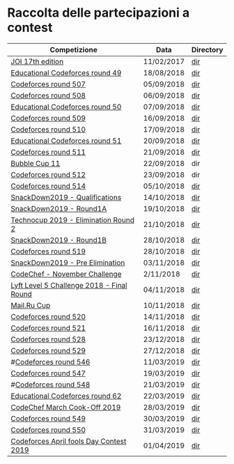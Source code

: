 # Raccolta delle partecipazioni a contest

Competizione | Data | Directory
--- | --- | ---
[JOI 17th edition](https://cms.ioi-jp.org/joi-ho-2018/index-en.html) | 11/02/2017 | [dir](https://github.com/Flipper97/PortafoglioVoti/tree/master/partecipazioni_gare/JOI_17th_edition)
[Educational Codeforces round 49](https://codeforces.com/contest/1027) | 18/08/2018 | [dir](https://github.com/Flipper97/PortafoglioVoti/tree/master/partecipazioni_gare/Educational_Codeforces_Round_49)
[Codeforces round 507](https://codeforces.com/contest/1040) | 05/09/2018 | [dir](https://github.com/Flipper97/PortafoglioVoti/tree/master/partecipazioni_gare/Codeforces_Round_507)
[Codeforces round 508](https://codeforces.com/contest/1038) | 06/09/2018 | [dir](https://github.com/Flipper97/PortafoglioVoti/tree/master/partecipazioni_gare/Codeforces_Round_508)
[Educational Codeforces round 50](https://codeforces.com/contest/1036) | 07/09/2018 | [dir](https://github.com/Flipper97/PortafoglioVoti/tree/master/partecipazioni_gare/Educational_Codeforces_Round_50)
[Codeforces round 509](https://codeforces.com/contest/1041) | 16/09/2018 | [dir](https://github.com/Flipper97/PortafoglioVoti/tree/master/partecipazioni_gare/Codeforces_Round_509)
[Codeforces round 510](https://codeforces.com/contest/1042) | 17/09/2018 | [dir](https://github.com/Flipper97/PortafoglioVoti/tree/master/partecipazioni_gare/Codeforces_Round_510)
[Educational Codeforces round 51](https://codeforces.com/contest/1051) | 20/09/2018 | [dir](https://github.com/Flipper97/PortafoglioVoti/tree/master/partecipazioni_gare/Educational_Codeforces_Round_51)
[Codeforces round 511](https://codeforces.com/contest/1047) | 21/09/2018 | [dir](https://github.com/Flipper97/PortafoglioVoti/tree/master/partecipazioni_gare/Codeforces_Round_511)
[Bubble Cup 11](https://codeforces.com/contest/1046) | 22/09/2018 | dir
[Codeforces round 512](https://codeforces.com/contest/1058) | 23/09/2018 | dir
[Codeforces round 514](https://codeforces.com/contest/1059) | 05/10/2018 | [dir](https://github.com/Flipper97/PortafoglioVoti/tree/master/partecipazioni_gare/Codeforces_Round_514)
[SnackDown2019 - Qualifications](https://www.codechef.com/SNCKQL19?utm_source=contest_listing&utm_medium=link&utm_campaign=SNCKQL19) | 14/10/2018 | [dir](https://github.com/Flipper97/PortafoglioVoti/tree/master/partecipazioni_gare/SnackDown2019_Qualifications)
[SnackDown2019 - Round1A](https://www.codechef.com/SNCK1A19?utm_source=contest_listing&utm_medium=link&utm_campaign=SNCK1A19) | 19/10/2018 | [dir](https://github.com/Flipper97/PortafoglioVoti/tree/master/partecipazioni_gare/SnackDown2019_Round1A)
[Technocup 2019 - Elimination Round 2](http://codeforces.com/contest/1031) | 21/10/2018 | [dir](https://github.com/Flipper97/PortafoglioVoti/tree/master/partecipazioni_gare/Technocup_2019_Elimination_Round_2)
[SnackDown2019 - Round1B](https://www.codechef.com/SNCK1B19?utm_source=contest_listing&utm_medium=link&utm_campaign=SNCK1B19) | 28/10/2018 | [dir](https://github.com/Flipper97/PortafoglioVoti/tree/master/partecipazioni_gare/SnackDown2019_Round1B)
[Codeforces round 519](https://codeforces.com/contest/1043) | 28/10/2018 | [dir](https://github.com/Flipper97/PortafoglioVoti/tree/master/partecipazioni_gare/Codeforces_Round_519)
[SnackDown2019 - Pre Elimination](https://www.codechef.com/SNCKPE19) | 03/11/2018 | [dir](https://github.com/Flipper97/PortafoglioVoti/tree/master/partecipazioni_gare/SnackDown2019_Pre_Elimination)
[CodeChef - November Challenge](https://www.codechef.com/NOV18B) | 2/11/2018 | [dir](https://github.com/Flipper97/PortafoglioVoti/tree/master/partecipazioni_gare/CodeChef_November_Challenge)
[Lyft Level 5 Challenge 2018 - Final Round](https://codeforces.com/contest/1075) | 04/11/2018 | [dir](https://github.com/Flipper97/PortafoglioVoti/tree/master/partecipazioni_gare/Lyft_level_5_Challange_2018_Final_Round)
[Mail.Ru Cup](https://codeforces.com/contest/1055) | 10/11/2018 | [dir](https://github.com/Flipper97/PortafoglioVoti/tree/master/partecipazioni_gare/Mail.Ru_Cup)
[Codeforces round 520](https://codeforces.com/contest/1062) | 14/11/2018 | [dir](https://github.com/Flipper97/PortafoglioVoti/tree/master/partecipazioni_gare/Codeforces_Round_520)
[Codeforces round 521](https://codeforces.com/contest/1077) | 16/11/2018 | [dir](https://github.com/Flipper97/PortafoglioVoti/tree/master/partecipazioni_gare/Codeforces_Round_521)
[Codeforces round 528](https://codeforces.com/contest/1087) | 23/12/2018 | [dir](https://github.com/Flipper97/PortafoglioVoti/tree/master/partecipazioni_gare/Codeforces_Round_528)
[Codeforces round 529](https://codeforces.com/contest/1095) | 27/12/2018 | [dir](https://github.com/Flipper97/PortafoglioVoti/tree/master/partecipazioni_gare/Codeforces_Round_529)
#[Codeforces round 546](https://codeforces.com/contest/1136) | 11/03/2019 | [dir](https://github.com/MarcoBomb/PortafoglioVoti/tree/master/partecipazioni_gare/Codeforces_Round_546)
[Codeforces round 547](https://codeforces.com/contest/1141) | 19/03/2019 | [dir](https://github.com/MatteoDanz/PortafoglioVoti/tree/master/partecipazioni_gare/Codeforces_Round_547)
#[Codeforces round 548](https://codeforces.com/contest/1139) | 21/03/2019 | [dir](https://github.com/MarcoBomb/PortafoglioVoti/tree/master/partecipazioni_gare/Codeforces_Round_548)
[Educational Codeforces round 62](https://codeforces.com/contest/1140) | 22/03/2019 | [dir](https://github.com/MatteoDanz/PortafoglioVoti/tree/master/partecipazioni_gare/Educational_Codeforces_Round_62)
[CodeChef March Cook-Off 2019](https://www.codechef.com/COOK104?utm_source=contest_listing&utm_medium=link&utm_campaign=COOK104) | 28/03/2019 | [dir](https://github.com/MatteoDanz/PortafoglioVoti/tree/master/partecipazioni_gare/CodeChef_March_Cook-Off_2019)
[Codeforces round 549](https://codeforces.com/contest/1143) | 30/03/2019 | [dir](https://github.com/MatteoDanz/PortafoglioVoti/tree/master/partecipazioni_gare/Codeforces_Round_549)
[Codeforces round 550](https://codeforces.com/contest/1144) | 31/03/2019 | [dir](https://github.com/MatteoDanz/PortafoglioVoti/tree/master/partecipazioni_gare/Codeforces_Round_550)
[Codeforces April fools Day Contest 2019](https://codeforces.com/contest/1145) | 01/04/2019 | [dir](https://github.com/MatteoDanz/PortafoglioVoti/tree/master/partecipazioni_gare/Codeforces_AprilFoolsDay_Contest2019)


